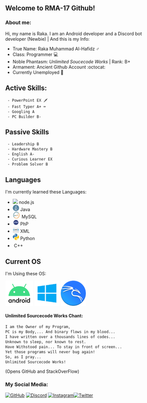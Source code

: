 ## Welcome to RMA-17 Github!


### About me:
Hi, my name is Raka. I am an Android developer and a Discord bot developer (Newbie) | And this is my Info:

- True Name: Raka Muhammad Al-Hafidz ♂️
- Class: Programmer 💻
- Noble Phantasm: *Unlimited Soucecode Works* | Rank: B+
- Armament: Ancient Github Account :octocat:
- Currently Unemployed 💼

## Active Skills:
     - PowerPoint EX 🗡️
     - Fast Typer A+ ⌨️
     - Googling A
     - PC Builder B-
     
## Passive Skills
     - Leadership B
     - Hardware Mastery B
     - English A-
     - Curious Learner EX
     - Problem Solver B
     
## Languages

I'm currently learned these Languages:

- <img src='https://seeklogo.com/images/N/nodejs-logo-FBE122E377-seeklogo.com.png' height='20'> node.js
- <img src='https://raw.githubusercontent.com/RMA-17/RMA-17/main/pngaaa.com-2459493.png' height='20'> Java
- <img src='https://raw.githubusercontent.com/RMA-17/RMA-17/main/maieskiel.png' height='20'> MySQL
- <img src='https://github.com/RMA-17/RMA-17/blob/main/pehape.png?raw=true' height='20'> PhP
- <img src='https://github.com/RMA-17/RMA-17/blob/main/pngegg.png?raw=true' height='20'> XML
- <img src='https://github.com/RMA-17/RMA-17/blob/main/pngaaa.com-619282.png?raw=true' height='20'> Python
- <img srdc='https://user-images.githubusercontent.com/42747200/46140125-da084900-c26d-11e8-8ea7-c45ae6306309.png' height='20'> C++

## Current OS

I'm Using these OS:

<img src='https://github.com/RMA-17/RMA-17/blob/main/Andro.png?raw=true' height='80'> <img src='https://github.com/RMA-17/RMA-17/blob/main/10.png?raw=true' height='80'> <img src='https://github.com/RMA-17/RMA-17/blob/main/kali.png?raw=true' height='80'>

#### Unlimited Sourcecode Works Chant:

```
I am the Owner of my Program,
PC is my Body,... And binary flows in my blood...
I have written over a thousands lines of codes...
Unknown to sleep, nor known to rest.
Have Withstood pain... To stay in front of screen...
Yet those programs will never bug again!
So, as I pray...
Unlimited Sourcecode Works!
```
(Opens GitHub and StackOverFlow)

### My Social Media:

[<img src='https://upload.wikimedia.org/wikipedia/commons/thumb/a/ae/Github-desktop-logo-symbol.svg/1024px-Github-desktop-logo-symbol.svg.png' alt='GitHub' height='70'>](https://github.com/RMA-17) [<img src='https://www.freepnglogos.com/uploads/discord-logo-png/discord-icon-all-the-cool-kids-are-moving-discord-podfeet-podcasts-0.png' alt='Discord' height='70'>](https://discord.gg/99UJePcp4F) [<img src='https://upload.wikimedia.org/wikipedia/commons/thumb/e/e7/Instagram_logo_2016.svg/1200px-Instagram_logo_2016.svg.png' alt='Instagram' height='65'>](https://instagram.com/RMA-17)[<img src='https://1000logos.net/wp-content/uploads/2017/06/Twitter-Logo.png' alt='Twitter' height='70'>](https://twitter.com/raka_m_a)

